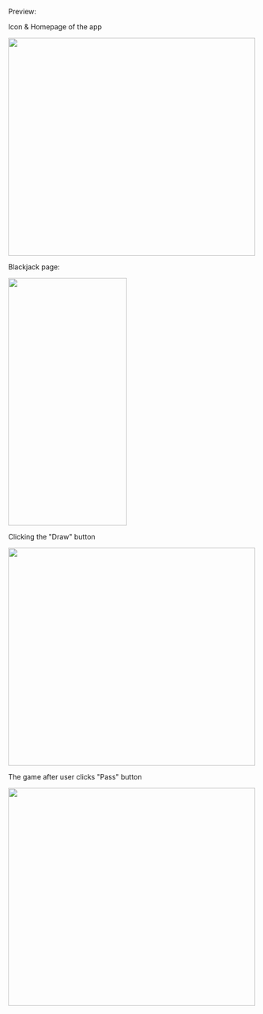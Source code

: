 Preview:<br>

Icon & Homepage of the app

<img src="https://github.com/matt-goh/Blackjack/assets/81803417/d2b3e14b-4a02-47fc-b20b-f561e9f88d0f" width="500" height="440"/><br>

Blackjack page:

<img src="https://github.com/matt-goh/Blackjack/assets/81803417/e469ea74-1035-44bc-a77a-d45d7ed1902f" width="240" height="500"/><br>

Clicking the "Draw" button

<img src="https://github.com/matt-goh/Blackjack/assets/81803417/f7e87b25-e364-4b20-9f7c-166e52b6a165" width="500" height="440"/><br>

The game after user clicks "Pass" button

<img src="https://github.com/matt-goh/Blackjack/assets/81803417/f6f8c00d-a83a-4b37-885e-40307fb34802" width="500" height="440"/><br>
